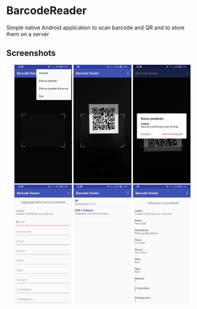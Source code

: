 # BarcodeReader
Simple native Android application to scan barcode and QR and to store them on a server

## Screenshots

<p align="center">
  <img width=30% src="screenshots/menuOptions.jpg">
  <img width=30% src="screenshots/scanning.jpg"> 
  <img width=30% src="screenshots/scan.jpg">
  <img width=30% src="screenshots/itemInsertion.jpg">
  <img width=30% src="screenshots/itemsList.jpg">
  <img width=30% src="screenshots/itemDetails.jpg">
</p>
